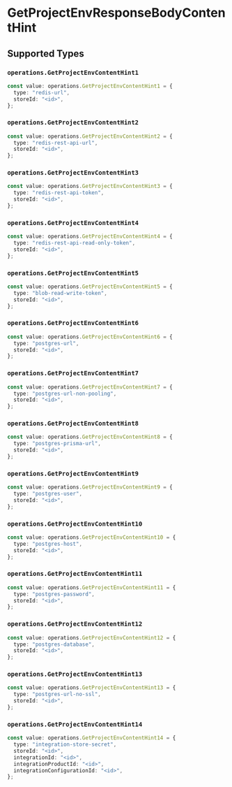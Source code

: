 # GetProjectEnvResponseBodyContentHint


## Supported Types

### `operations.GetProjectEnvContentHint1`

```typescript
const value: operations.GetProjectEnvContentHint1 = {
  type: "redis-url",
  storeId: "<id>",
};
```

### `operations.GetProjectEnvContentHint2`

```typescript
const value: operations.GetProjectEnvContentHint2 = {
  type: "redis-rest-api-url",
  storeId: "<id>",
};
```

### `operations.GetProjectEnvContentHint3`

```typescript
const value: operations.GetProjectEnvContentHint3 = {
  type: "redis-rest-api-token",
  storeId: "<id>",
};
```

### `operations.GetProjectEnvContentHint4`

```typescript
const value: operations.GetProjectEnvContentHint4 = {
  type: "redis-rest-api-read-only-token",
  storeId: "<id>",
};
```

### `operations.GetProjectEnvContentHint5`

```typescript
const value: operations.GetProjectEnvContentHint5 = {
  type: "blob-read-write-token",
  storeId: "<id>",
};
```

### `operations.GetProjectEnvContentHint6`

```typescript
const value: operations.GetProjectEnvContentHint6 = {
  type: "postgres-url",
  storeId: "<id>",
};
```

### `operations.GetProjectEnvContentHint7`

```typescript
const value: operations.GetProjectEnvContentHint7 = {
  type: "postgres-url-non-pooling",
  storeId: "<id>",
};
```

### `operations.GetProjectEnvContentHint8`

```typescript
const value: operations.GetProjectEnvContentHint8 = {
  type: "postgres-prisma-url",
  storeId: "<id>",
};
```

### `operations.GetProjectEnvContentHint9`

```typescript
const value: operations.GetProjectEnvContentHint9 = {
  type: "postgres-user",
  storeId: "<id>",
};
```

### `operations.GetProjectEnvContentHint10`

```typescript
const value: operations.GetProjectEnvContentHint10 = {
  type: "postgres-host",
  storeId: "<id>",
};
```

### `operations.GetProjectEnvContentHint11`

```typescript
const value: operations.GetProjectEnvContentHint11 = {
  type: "postgres-password",
  storeId: "<id>",
};
```

### `operations.GetProjectEnvContentHint12`

```typescript
const value: operations.GetProjectEnvContentHint12 = {
  type: "postgres-database",
  storeId: "<id>",
};
```

### `operations.GetProjectEnvContentHint13`

```typescript
const value: operations.GetProjectEnvContentHint13 = {
  type: "postgres-url-no-ssl",
  storeId: "<id>",
};
```

### `operations.GetProjectEnvContentHint14`

```typescript
const value: operations.GetProjectEnvContentHint14 = {
  type: "integration-store-secret",
  storeId: "<id>",
  integrationId: "<id>",
  integrationProductId: "<id>",
  integrationConfigurationId: "<id>",
};
```

